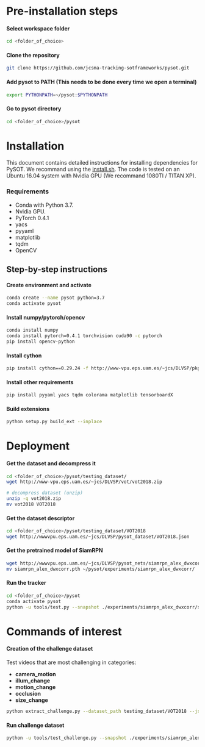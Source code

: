 # Pre-installation steps

#### Select workspace folder
```bash
cd <folder_of_choice>
```

#### Clone the repository
```bash
git clone https://github.com/jcsma-tracking-sotframeworks/pysot.git
```

#### Add pysot to PATH (This needs to be done every time we open a terminal)
```bash
export PYTHONPATH=~/pysot:$PYTHONPATH
```

#### Go to pysot directory
```bash
cd <folder_of_choice>/pysot
```
# Installation

This document contains detailed instructions for installing dependencies for PySOT. We recommand using the [install.sh](install.sh). The code is tested on an Ubuntu 16.04 system with Nvidia GPU (We recommand 1080TI / TITAN XP).

### Requirements
* Conda with Python 3.7.
* Nvidia GPU.
* PyTorch 0.4.1
* yacs
* pyyaml
* matplotlib
* tqdm
* OpenCV

## Step-by-step instructions

#### Create environment and activate
```bash
conda create --name pysot python=3.7
conda activate pysot
```

#### Install numpy/pytorch/opencv
``` bash
conda install numpy
conda install pytorch=0.4.1 torchvision cuda90 -c pytorch
pip install opencv-python
```
#### Install cython

```bash
pip install cython==0.29.24 -f http://www-vpu.eps.uam.es/~jcs/DLVSP/pkgs/dlvsp.html --trusted-host www-vpu.eps.uam.es
```

#### Install other requirements
```bash
pip install pyyaml yacs tqdm colorama matplotlib tensorboardX
```

#### Build extensions
```bash
python setup.py build_ext --inplace
```

# Deployment

#### Get the dataset and decompress it 
```bash
cd <folder_of_choice>/pysot/testing_dataset/
wget http://www-vpu.eps.uam.es/~jcs/DLVSP/vot/vot2018.zip

# decompress dataset (unzip)
unzip -q vot2018.zip
mv vot2018 VOT2018
```

#### Get the dataset descriptor

```bash
cd <folder_of_choice>/pysot/testing_dataset/VOT2018
wget http://wwwvpu.eps.uam.es/~jcs/DLVSP/pysot_dataset/VOT2018.json
```

#### Get the pretrained model of SiamRPN
```bash
wget http://wwwvpu.eps.uam.es/~jcs/DLVSP/pysot_nets/siamrpn_alex_dwxcorr/siamrpn_alex_dwxcorr.pth
mv siamrpn_alex_dwxcorr.pth ~/pysot/experiments/siamrpn_alex_dwxcorr/
```

#### Run the tracker
```bash
cd <folder_of_choice>/pysot
conda activate pysot
python -u tools/test.py --snapshot ./experiments/siamrpn_alex_dwxcorr/siamrpn_alex_dwxcorr.pth --dataset VOT2018 --config ./experiments/siamrpn_alex_dwxcorr/config.yaml
```

# Commands of interest

#### Creation of the challenge dataset 
Test videos that are most challenging in categories:
* __camera_motion__
* __illum_change__
* __motion_change__
* __occlusion__
* __size_change__
```bash
python extract_challenge.py --dataset_path testing_dataset/VOT2018 --json_file VOT2018.json --dest_path testing_dataset/challenges
```

#### Run challenge dataset
```bash
python -u tools/test_challenge.py --snapshot ./experiments/siamrpn_alex_dwxcorr/siamrpn_alex_dwxcorr.pth --dataset <challenge_subset> --config ./experiments/siamrpn_alex_dwxcorr/config.yaml
```